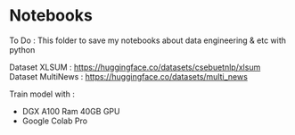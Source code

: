 # Notebooks

To Do : This folder to save my notebooks about data engineering & etc with python


Dataset XLSUM     : https://huggingface.co/datasets/csebuetnlp/xlsum
Dataset MultiNews : https://huggingface.co/datasets/multi_news


Train model with :
- DGX A100 Ram 40GB GPU
- Google Colab Pro